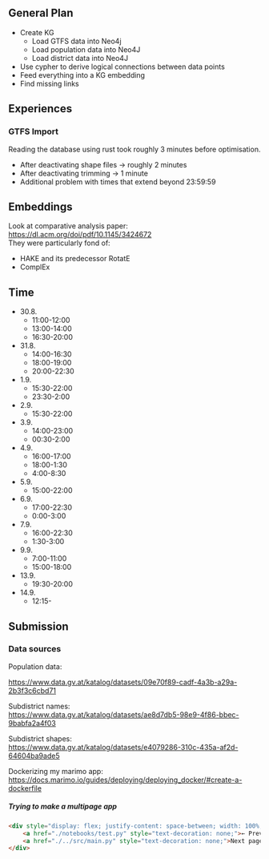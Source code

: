 ## General Plan

- Create KG
  - Load GTFS data into Neo4j
  - Load population data into Neo4J
  - Load district data into Neo4J
- Use cypher to derive logical connections between data points
- Feed everything into a KG embedding
- Find missing links

## Experiences

### GTFS Import

Reading the database using rust took roughly 3 minutes before optimisation.
- After deactivating shape files → roughly 2 minutes
- After deactivating trimming → 1 minute
- Additional problem with times that extend beyond 23:59:59

## Embeddings

Look at comparative analysis paper:
https://dl.acm.org/doi/pdf/10.1145/3424672  
They were particularly fond of:
- HAKE and its predecessor RotatE
- ComplEx

## Time
- 30.8.
  + 11:00-12:00
  + 13:00-14:00
  + 16:30-20:00
- 31.8.
  + 14:00-16:30
  + 18:00-19:00
  + 20:00-22:30
- 1.9.
  + 15:30-22:00
  + 23:30-2:00
- 2.9.
  + 15:30-22:00
- 3.9.
  - 14:00-23:00
  - 00:30-2:00
- 4.9.
  - 16:00-17:00
  - 18:00-1:30
  - 4:00-8:30
- 5.9.
  - 15:00-22:00
- 6.9.
  - 17:00-22:30
  - 0:00-3:00
- 7.9.
  - 16:00-22:30
  - 1:30-3:00
- 9.9.
  - 7:00-11:00
  - 15:00-18:00
- 13.9.
  - 19:30-20:00
- 14.9.
  - 12:15-

## Submission

### Data sources

Population data:

https://www.data.gv.at/katalog/datasets/09e70f89-cadf-4a3b-a29a-2b3f3c6cbd71

Subdistrict names:  
https://www.data.gv.at/katalog/datasets/ae8d7db5-98e9-4f86-bbec-9babfa2a4f03

Subdistrict shapes:  
https://www.data.gv.at/katalog/datasets/e4079286-310c-435a-af2d-64604ba9ade5

Dockerizing my marimo app:  
https://docs.marimo.io/guides/deploying/deploying_docker/#create-a-dockerfile


##### Trying to make a multipage app

```html
<div style="display: flex; justify-content: space-between; width: 100%;">
    <a href="./notebooks/test.py" style="text-decoration: none;">← Previous page</a>
    <a href="./../src/main.py" style="text-decoration: none;">Next page →</a>
</div>
```